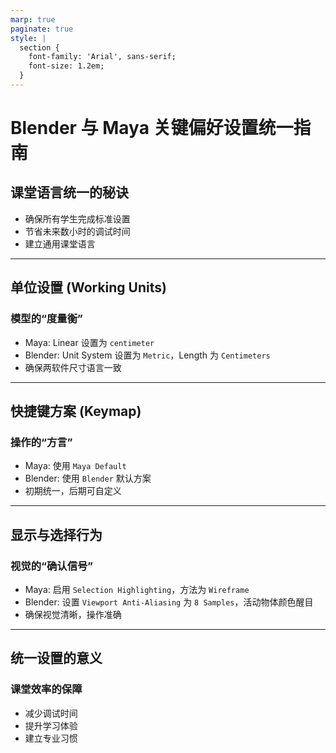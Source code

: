 ```yaml
---
marp: true
paginate: true
style: |
  section {
    font-family: 'Arial', sans-serif;
    font-size: 1.2em;
  }
---
```


# Blender 与 Maya 关键偏好设置统一指南

## 课堂语言统一的秘诀

- 确保所有学生完成标准设置
- 节省未来数小时的调试时间
- 建立通用课堂语言

<!-- 
[NOTE] 开场：这份指南是确保课堂语言统一的秘诀。
[SD] 通过统一设置，减少调试时间，提升课堂效率。
[D&F] 经验表明，统一设置能显著减少问题。
-->

---

## 单位设置 (Working Units)

### 模型的“度量衡”

- Maya: Linear 设置为 `centimeter`
- Blender: Unit System 设置为 `Metric`，Length 为 `Centimeters`
- 确保两软件尺寸语言一致

<!-- 
[NOTE] 统一单位是最关键的设置。
[SD] 避免模型尺寸不一致的问题。
[D&F] Maya 和 Blender 的默认单位不同，需手动调整。
-->

---

## 快捷键方案 (Keymap)

### 操作的“方言”

- Maya: 使用 `Maya Default`
- Blender: 使用 `Blender` 默认方案
- 初期统一，后期可自定义

<!-- 
[NOTE] 快捷键方案决定操作效率。
[SD] 统一快捷键便于课堂演示和学习。
[D&F] 默认方案是网络教程和演示的基础。
-->

---

## 显示与选择行为

### 视觉的“确认信号”

- Maya: 启用 `Selection Highlighting`，方法为 `Wireframe`
- Blender: 设置 `Viewport Anti-Aliasing` 为 `8 Samples`，活动物体颜色醒目
- 确保视觉清晰，操作准确

<!-- 
[NOTE] 视觉反馈影响操作准确性。
[SD] 确保选中物体有清晰的视觉提示。
[D&F] Maya 和 Blender 提供不同的视觉反馈机制。
-->

---

## 统一设置的意义

### 课堂效率的保障

- 减少调试时间
- 提升学习体验
- 建立专业习惯

<!-- 
[NOTE] 统一设置的最终目标是提升课堂效率。
[SD] 通过统一设置，学生能更专注于学习内容。
[D&F] 统一设置是专业工作流程的基础。
-->
